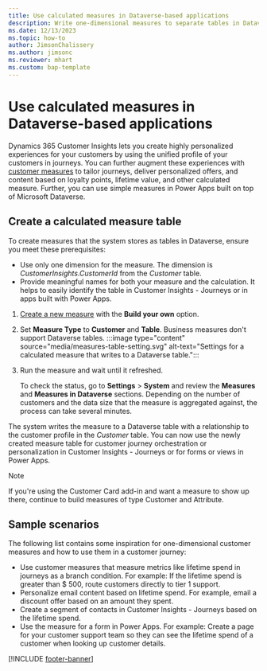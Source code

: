 ```yaml
---
title: Use calculated measures in Dataverse-based applications
description: Write one-dimensional measures to separate tables in Dataverse to use them in other applications.
ms.date: 12/13/2023
ms.topic: how-to
author: JimsonChalissery
ms.author: jimsonc
ms.reviewer: mhart
ms.custom: bap-template
---
```


# Use calculated measures in Dataverse-based applications

Dynamics 365 Customer Insights lets you create highly personalized experiences for your customers by using the unified profile of your customers in journeys. You can further augment these experiences with [customer measures](measures.md) to tailor journeys, deliver personalized offers, and content based on loyalty points, lifetime value, and other calculated measure. Further, you can use simple measures in Power Apps built on top of Microsoft Dataverse.

## Create a calculated measure table

To create measures that the system stores as tables in Dataverse, ensure you meet these prerequisites:

- Use only one dimension for the measure. The dimension is *CustomerInsights.CustomerId* from the *Customer* table.
- Provide meaningful names for both your measure and the calculation. It helps to easily identify the table in Customer Insights - Journeys or in apps built with Power Apps.

1. [Create a new measure](measure-builder.md) with the **Build your own** option.
1. Set **Measure Type** to **Customer** and **Table**. Business measures don't support Dataverse tables.
   :::image type="content" source="media/measures-table-setting.svg" alt-text="Settings for a calculated measure that writes to a Dataverse table.":::
1. Run the measure and wait until it refreshed.

   To check the status, go to **Settings** > **System** and review the **Measures** and **Measures in Dataverse** sections. Depending on the number of customers and the data size that the measure is aggregated against, the process can take several minutes.

The system writes the measure to a Dataverse table with a relationship to the customer profile in the *Customer* table. You can now use the newly created measure table for customer journey orchestration or personalization in Customer Insights - Journeys or for forms or views in Power Apps.

> [!NOTE]
> If you're using the Customer Card add-in and want a measure to show up there, continue to build measures of type Customer and Attribute.

## Sample scenarios

The following list contains some inspiration for one-dimensional customer measures and how to use them in a customer journey:

- Use customer measures that measure metrics like lifetime spend in journeys as a branch condition. For example: If the lifetime spend is greater than $ 500, route customers directly to tier 1 support.
- Personalize email content based on lifetime spend. For example, email a discount offer based on an amount they spent.
- Create a segment of contacts in Customer Insights - Journeys based on the lifetime spend.
- Use the measure for a form in Power Apps. For example: Create a page for your customer support team so they can see the lifetime spend of a customer when looking up customer details.

[!INCLUDE [footer-banner](includes/footer-banner.md)]
